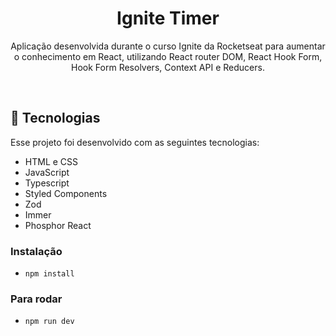 <h1 align="center"> Ignite Timer </h1>

<p align="center">
Aplicação desenvolvida durante o curso Ignite da Rocketseat para aumentar o conhecimento em React, utilizando React router DOM, React Hook Form, Hook Form Resolvers, Context API e Reducers.
</p>

<br>

## 🚀 Tecnologias

Esse projeto foi desenvolvido com as seguintes tecnologias:

- HTML e CSS
- JavaScript
- Typescript
- Styled Components
- Zod
- Immer
- Phosphor React

### Instalação
- `npm install`

### Para rodar
- `npm run dev`